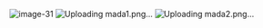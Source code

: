 ![image-31](https://github.com/Fiononana2023/test_blog/assets/146155717/331d06dc-16b2-46ce-b88c-18c1ecdb2cab)
![Uploading mada1.png…]()
![Uploading mada2.png…]()
